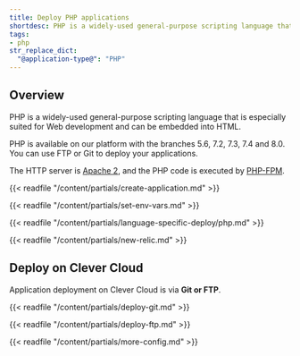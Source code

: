 ```yaml
---
title: Deploy PHP applications
shortdesc: PHP is a widely-used general-purpose scripting language that is especially suited for Web development and can be embedded into HTML.
tags:
- php
str_replace_dict:
  "@application-type@": "PHP"
---
```


## Overview

PHP is a widely-used general-purpose scripting language that is especially suited for Web development and can be embedded
into HTML.

PHP is available on our platform with the branches 5.6, 7.2, 7.3, 7.4 and 8.0. You can use FTP or Git to deploy your applications.

The HTTP server is [Apache 2](https://httpd.apache.org/), and the PHP code is executed by [PHP-FPM](https://php-fpm.org/).

{{< readfile "/content/partials/create-application.md" >}}

{{< readfile "/content/partials/set-env-vars.md" >}}

{{< readfile "/content/partials/language-specific-deploy/php.md" >}}

{{< readfile "/content/partials/new-relic.md" >}}

## Deploy on Clever Cloud

Application deployment on Clever Cloud is via **Git or FTP**.

{{< readfile "/content/partials/deploy-git.md" >}}

{{< readfile "/content/partials/deploy-ftp.md" >}}

{{< readfile "/content/partials/more-config.md" >}}
